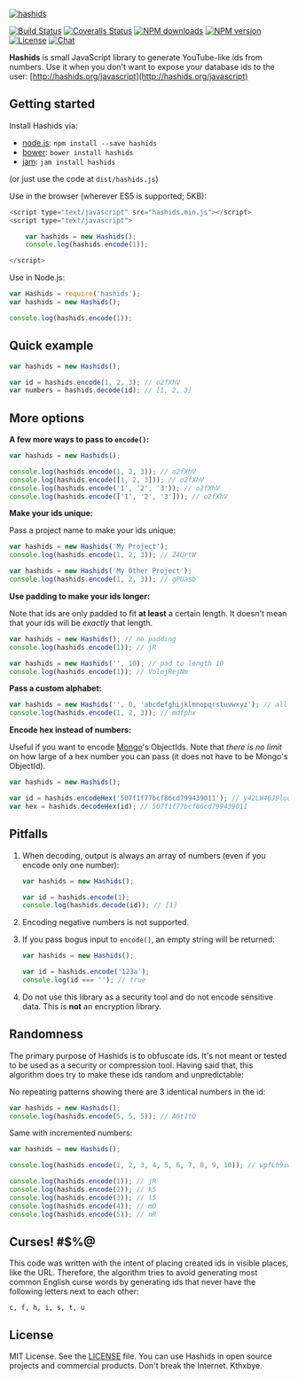 
[![hashids](http://hashids.org/public/img/hashids.gif "Hashids")](http://hashids.org/)

[![Build Status][travis-image]][travis-url]
[![Coveralls Status][coveralls-image]][coveralls-url]
[![NPM downloads][npm-downloads-image]][npm-url]
[![NPM version][npm-version-image]][npm-url]
[![License][license-image]][license-url]
[![Chat][chat-image]][chat-url]

**Hashids** is small JavaScript library to generate YouTube-like ids from numbers. Use it when you don't want to expose your database ids to the user: [http://hashids.org/javascript](http://hashids.org/javascript)

Getting started
-------

Install Hashids via:

- [node.js](https://nodejs.org): `npm install --save hashids`
- [bower](http://bower.io/): `bower install hashids`
- [jam](http://jamjs.org/): `jam install hashids`

(or just use the code at `dist/hashids.js`)

Use in the browser (wherever ES5 is supported; 5KB):

```javascript
<script type="text/javascript" src="hashids.min.js"></script>
<script type="text/javascript">

    var hashids = new Hashids();
    console.log(hashids.encode(1));

</script>
```

Use in Node.js:

```javascript
var Hashids = require('hashids');
var hashids = new Hashids();

console.log(hashids.encode(1));
```

Quick example
-------

```javascript
var hashids = new Hashids();

var id = hashids.encode(1, 2, 3); // o2fXhV
var numbers = hashids.decode(id); // [1, 2, 3]
```

More options
-------

**A few more ways to pass to `encode()`:**

```javascript
var hashids = new Hashids();

console.log(hashids.encode(1, 2, 3)); // o2fXhV
console.log(hashids.encode([1, 2, 3])); // o2fXhV
console.log(hashids.encode('1', '2', '3')); // o2fXhV
console.log(hashids.encode(['1', '2', '3'])); // o2fXhV
```

**Make your ids unique:**

Pass a project name to make your ids unique:

```javascript
var hashids = new Hashids('My Project');
console.log(hashids.encode(1, 2, 3)); // Z4UrtW

var hashids = new Hashids('My Other Project');
console.log(hashids.encode(1, 2, 3)); // gPUasb
```

**Use padding to make your ids longer:**

Note that ids are only padded to fit **at least** a certain length. It doesn't mean that your ids will be *exactly* that length.

```javascript
var hashids = new Hashids(); // no padding
console.log(hashids.encode(1)); // jR

var hashids = new Hashids('', 10); // pad to length 10
console.log(hashids.encode(1)); // VolejRejNm
```

**Pass a custom alphabet:**

```javascript
var hashids = new Hashids('', 0, 'abcdefghijklmnopqrstuvwxyz'); // all lowercase
console.log(hashids.encode(1, 2, 3)); // mdfphx
```

**Encode hex instead of numbers:**

Useful if you want to encode [Mongo](https://www.mongodb.com/)'s ObjectIds. Note that *there is no limit* on how large of a hex number you can pass (it does not have to be Mongo's ObjectId).

```javascript
var hashids = new Hashids();

var id = hashids.encodeHex('507f1f77bcf86cd799439011'); // y42LW46J9luq3Xq9XMly
var hex = hashids.decodeHex(id); // 507f1f77bcf86cd799439011
```

Pitfalls
-------

1. When decoding, output is always an array of numbers (even if you encode only one number):

	```javascript
	var hashids = new Hashids();

	var id = hashids.encode(1);
	console.log(hashids.decode(id)); // [1]
	```

2. Encoding negative numbers is not supported.
3. If you pass bogus input to `encode()`, an empty string will be returned:

	```javascript
	var hashids = new Hashids();

	var id = hashids.encode('123a');
	console.log(id === ''); // true
	```

4. Do not use this library as a security tool and do not encode sensitive data. This is **not** an encryption library.

Randomness
-------

The primary purpose of Hashids is to obfuscate ids. It's not meant or tested to be used as a security or compression tool. Having said that, this algorithm does try to make these ids random and unpredictable:

No repeating patterns showing there are 3 identical numbers in the id:

```javascript
var hashids = new Hashids();
console.log(hashids.encode(5, 5, 5)); // A6t1tQ
```

Same with incremented numbers:

```javascript
var hashids = new Hashids();

console.log(hashids.encode(1, 2, 3, 4, 5, 6, 7, 8, 9, 10)); // wpfLh9iwsqt0uyCEFjHM

console.log(hashids.encode(1)); // jR
console.log(hashids.encode(2)); // k5
console.log(hashids.encode(3)); // l5
console.log(hashids.encode(4)); // mO
console.log(hashids.encode(5)); // nR
```

Curses! #$%@
-------

This code was written with the intent of placing created ids in visible places, like the URL. Therefore, the algorithm tries to avoid generating most common English curse words by generating ids that never have the following letters next to each other:

	c, f, h, i, s, t, u

License
-------

MIT License. See the [LICENSE](LICENSE) file. You can use Hashids in open source projects and commercial products. Don't break the Internet. Kthxbye.

[travis-url]: https://travis-ci.org/ivanakimov/hashids.js
[travis-image]: https://travis-ci.org/ivanakimov/hashids.js.svg

[coveralls-url]: https://coveralls.io/github/ivanakimov/hashids.js
[coveralls-image]: https://coveralls.io/repos/github/ivanakimov/hashids.js/badge.svg

[npm-downloads-image]: https://img.shields.io/npm/dm/hashids.svg?style=flat-square
[npm-version-image]: https://img.shields.io/npm/v/hashids.svg
[npm-url]: https://www.npmjs.com/package/hashids

[license-url]: https://github.com/ivanakimov/hashids.js/blob/master/LICENSE
[license-image]: https://img.shields.io/packagist/l/hashids/hashids.svg?style=flat

[chat-url]: https://gitter.im/hashids/hashids?utm_source=badge&utm_medium=badge&utm_campaign=pr-badge&utm_content=badge
[chat-image]: https://badges.gitter.im/Join%20Chat.svg
